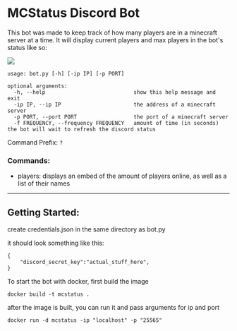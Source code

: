 # MCStatus Discord Bot

This bot was made to keep track of how many players are in a minecraft server at a time. It will display current players and max players in the bot's status like so:

![](https://i.imgur.com/cZ9T8pl.png)

```
usage: bot.py [-h] [-ip IP] [-p PORT]

optional arguments:
  -h, --help                            show this help message and exit
  -ip IP, --ip IP                       the address of a minecraft server
  -p PORT, --port PORT                  the port of a minecraft server
  -f FREQUENCY, --frequency FREQUENCY   amount of time (in seconds) the bot will wait to refresh the discord status

```

Command Prefix: `?`
### Commands:
- players: displays an embed of the amount of players online, as well as a list of their names

---

## Getting Started:

create credentials.json in the same directory as bot.py

it should look something like this:

```
{
    "discord_secret_key":"actual_stuff_here",
}
```

To start the bot with docker, first build the image

```
docker build -t mcstatus .
```

after the image is built, you can run it and pass arguments for ip and port

```
docker run -d mcstatus -ip "localhost" -p "25565"
```
